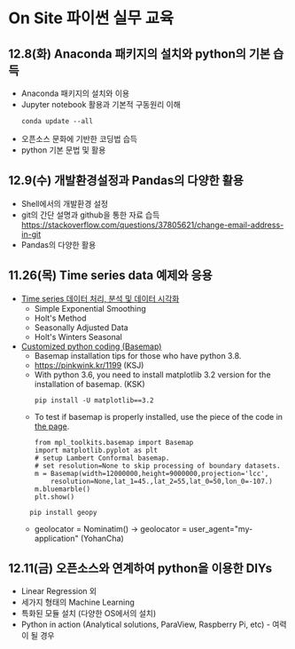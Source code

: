 # On Site 파이썬 실무 교육

## 12.8(화) Anaconda 패키지의 설치와 python의 기본 습득
* Anaconda 패키지의 설치와 이용
* Jupyter notebook 활용과 기본적 구동원리 이해
  ``` 
  conda update --all
  ```
* 오픈소스 문화에 기반한 코딩법 습득
* python 기본 문법 및 활용
  
## 12.9(수) 개발환경설정과 Pandas의 다양한 활용
* Shell에서의 개발환경 설정
* git의 간단 설명과 github을 통한 자료 습득
  https://stackoverflow.com/questions/37805621/change-email-address-in-git
* Pandas의 다양한 활용

## 11.26(목) Time series data 예제와 응용
* [Time series 데이터 처리, 분석 및 데이터 시각화](https://medium.com/datadriveninvestor/how-to-build-exponential-smoothing-models-using-python-simple-exponential-smoothing-holt-and-da371189e1a1)
  - Simple Exponential Smoothing
  - Holt's Method
  - Seasonally Adjusted Data
  - Holt's Winters Seasonal
* [Customized python coding (Basemap)](https://blog.goodaudience.com/geo-libraries-in-python-plotting-current-fires-bffef9fe3fb7)
   - Basemap installation tips for those who have python 3.8.
   - https://pinkwink.kr/1199 (KSJ)
   - With python 3.6, you need to install matplotlib 3.2 version for the installation of basemap. (KSK)
      ```
      pip install -U matplotlib==3.2 
      ```
   - To test if basemap is properly installed, use the piece of the code in [the page](https://stackoverflow.com/questions/40374441/python-basemap-module-impossible-to-import).
      ```
      from mpl_toolkits.basemap import Basemap
      import matplotlib.pyplot as plt
      # setup Lambert Conformal basemap.
      # set resolution=None to skip processing of boundary datasets.
      m = Basemap(width=12000000,height=9000000,projection='lcc',
          resolution=None,lat_1=45.,lat_2=55,lat_0=50,lon_0=-107.)
      m.bluemarble()
      plt.show()
      ```
   ```
     pip install geopy
   ```
   - geolocator = Nominatim() -> geolocator = user_agent="my-application" (YohanCha)      

## 12.11(금) 오픈소스와 연계하여 python을 이용한 DIYs
* Linear Regression 외 
* 세가지 형태의 Machine Learning
* 특화된 모듈 설치 (다양한 OS에서의 설치)
* Python in action (Analytical solutions, ParaView, Raspberry Pi, etc) - 여력이 될 경우
  
